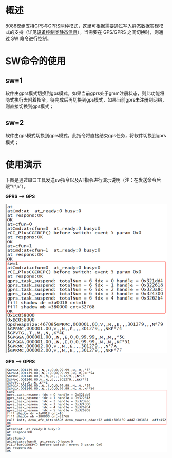 # 概述

8088模组支持GPS与GPRS两种模式，这里可根据需要通过写入静态数据实现模式的支持（详见[设备控制类静态信息](uc8088_static_data.md)）。当需要在 GPS/GPRS 之间切换时，则通过 SW 命令进行控制。

# SW命令的使用

## sw=1

软件由gprs模式切换到gps模式。如果当前gprs处于gmm注册状态，则此功能将隐式执行去附着指令，待完成后再切换到gps模式，如果当前gprs未注册到网络，则直接切换到gps模式；

## sw=2

软件由gps模式切换到gprs模式。此指令将直接结束gps任务，将软件切换到gprs模式；

# 使用演示

下图是通过串口工具发送sw指令以及AT指令进行演示说明（注：在发送命令后跟“\r\n”）。

**GPRS —> GPS**

![](png/gprs_gps.png) 

**GPS —> GPRS**

![](png/gps_gprs.png) 
